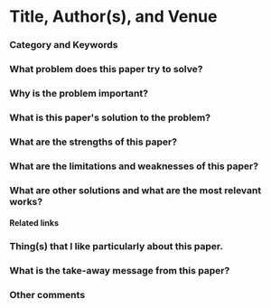 # Title, Author(s), and Venue

### Category and Keywords

### What problem does this paper try to solve?

### Why is the problem important?

### What is this paper's solution to the problem?

### What are the strengths of this paper?

### What are the limitations and weaknesses of this paper?

### What are other solutions and what are the most relevant works?

#### Related links

### Thing(s) that I like particularly about this paper.

### What is the take-away message from this paper?

### Other comments

